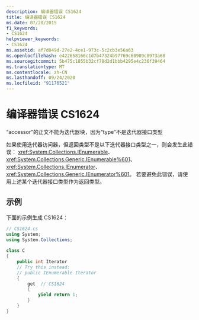 ```yaml
---
description: 编译器错误 CS1624
title: 编译器错误 CS1624
ms.date: 07/20/2015
f1_keywords:
- CS1624
helpviewer_keywords:
- CS1624
ms.assetid: af7d049d-27e2-4ce1-973c-5c2cb3e56a63
ms.openlocfilehash: e422658166c1d7b47324b97769c60989c8973a68
ms.sourcegitcommit: 5b475c1855b32cf78d2d1bbb4295e4c236f39464
ms.translationtype: MT
ms.contentlocale: zh-CN
ms.lasthandoff: 09/24/2020
ms.locfileid: "91176521"
---
```

# <a name="compiler-error-cs1624"></a>编译器错误 CS1624

“accessor”的正文不能为迭代器块，因为“type”不是迭代器接口类型  
  
 如果使用迭代器访问器，但返回类型不是以下迭代器接口类型之一，则会发生此错误： <xref:System.Collections.IEnumerable>、 <xref:System.Collections.Generic.IEnumerable%601>、 <xref:System.Collections.IEnumerator>、 <xref:System.Collections.Generic.IEnumerator%601>。 若要避免此错误，请使用上述某个迭代器接口类型作为返回类型。  
  
## <a name="example"></a>示例  

 下面的示例生成 CS1624：  
  
```csharp  
// CS1624.cs  
using System;  
using System.Collections;  
  
class C  
{  
    public int Iterator  
    // Try this instead:  
    // public IEnumerable Iterator  
    {  
        get  // CS1624  
        {  
            yield return 1;  
        }  
    }  
}  
```
